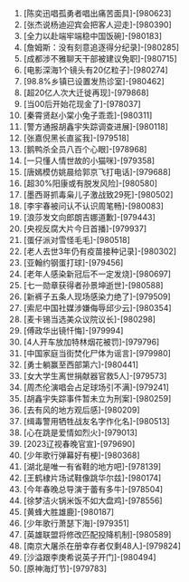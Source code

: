 
1. [陈奕迅唱孤勇者唱出痛苦面具]-[980623]
1. [张杰说杨迪迎宾会把客人迎走]-[980390]
1. [全力以赴端牢端稳中国饭碗]-[980183]
1. [詹姆斯：没有刻意追逐得分纪录]-[980285]
1. [成都涉不雅聊天干部被建议免职]-[980715]
1. [电影深海1个镜头有20亿粒子]-[980274]
1. [98.8%乡镇已设置发热诊室]-[980462]
1. [超20亿人次大迁徙再现]-[979868]
1. [当00后开始花现金了]-[978037]
1. [秦霄贤赵小棠小兔子乖乖]-[980311]
1. [警方通报胡鑫宇失踪调查进展]-[980118]
1. [张嘉倪黑长直鲨我]-[979518]
1. [鹅鸭杀全员八百个心眼]-[978968]
1. [一只懂人情世故的小猫咪]-[979358]
1. [唐嫣模仿姚晨给郭京飞打电话]-[979688]
1. [超30%阳康或有脱发风险]-[980580]
1. [墨西哥抓毒枭儿子激战致29死]-[980502]
1. [李宇春被问认不认识周笔畅]-[980083]
1. [浪莎发文向郎朗吉娜道歉]-[979443]
1. [央视反腐大片今日首播]-[979937]
1. [蛋仔派对雪怪毛毛]-[980518]
1. [老人去世3年仍有疫苗接种记录]-[980302]
1. [亚翰约钢蛋打球]-[979456]
1. [老年人感染新冠后不一定发烧]-[980697]
1. [七一勋章获得者孙景坤逝世]-[980588]
1. [新裤子五条人现场感染力绝了]-[979509]
1. [索尼中国社媒涉嫌侮辱邱少云]-[980354]
1. [麦卡锡当选美众议院议长]-[980298]
1. [傅政华出镜忏悔]-[979994]
1. [4人开车放加特林烟花被罚]-[979796]
1. [中国家庭当街焚化尸体为谣言]-[979980]
1. [勇士躺赢至西部第六]-[980441]
1. [女大学生离世捐献器官救5人]-[979573]
1. [周杰伦演唱会占足球场引不满]-[979241]
1. [胡鑫宇失踪事件暂未立为刑案]-[980259]
1. [去有风的地方观后感]-[980209]
1. [缉毒警用牺牲战友名字作化名]-[980513]
1. [心在跳是爱情如烈火]-[979013]
1. [2023辽视春晚官宣]-[979690]
1. [少年歌行弹幕好有梗]-[980368]
1. [湖北是唯一有省鞋的地方吧]-[978139]
1. [王鹤棣片场试鞋像跳华尔兹]-[980174]
1. [今年春晚总导演于蕾有多牛]-[978504]
1. [徐梦洁火锅米饭不如大盘鸡]-[978556]
1. [黄蜂大胜雄鹿]-[980187]
1. [少年歌行萧瑟下海]-[979351]
1. [英雄联盟将修改匹配投降机制]-[980589]
1. [南京大屠杀在册幸存者仅剩48人]-[979824]
1. [沙溢跟李庚希说英子开门]-[980494]
1. [原神海灯节]-[979783]